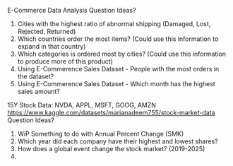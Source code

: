 E-Commerce Data Analysis
Question Ideas?
1. Cities with the highest ratio of abnormal shipping (Damaged, Lost, Rejected, Returned)
2. Which countries order the most items? (Could use this information to expand in that country)
3. Which categories is ordered most by cities? (Could use this information to produce more of this product)
4. Using E-Commerence Sales Dataset - People with the most orders in the dataset?
5. Using E-Commerence Sales Dataset - Which month has the highest sales amount?

15Y Stock Data: NVDA, APPL, MSFT, GOOG, AMZN
https://www.kaggle.com/datasets/marianadeem755/stock-market-data
Question Ideas?
1. WiP Something to do with Annual Percent Change (SMK)
2. Which year did each company have their highest and lowest shares?
3. How does a global event change the stock market? (2019-2025)
4. 
